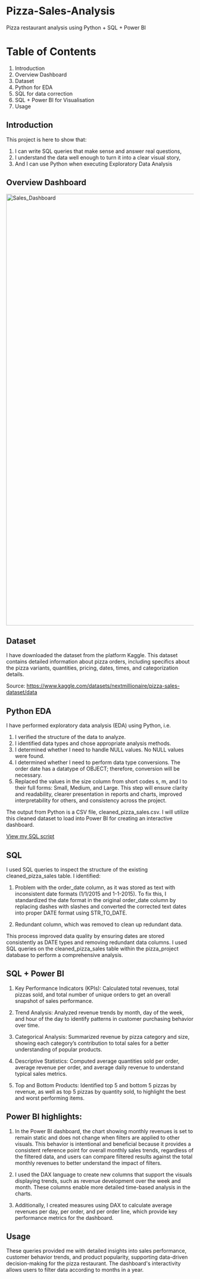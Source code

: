 # Pizza-Sales-Analysis
Pizza restaurant analysis using Python + SQL + Power BI

# Table of Contents

1. Introduction
2. Overview Dashboard
3. Dataset
4. Python for EDA
5. SQL for data correction
6. SQL + Power BI for Visualisation
8. Usage

## Introduction
This project is here to show that:

1. I can write SQL queries that make sense and answer real questions,
2. I understand the data well enough to turn it into a clear visual story,
3. And I can use Python when executing Exploratory Data Analysis

## Overview Dashboard
<img width="2000" height="1156" alt="Sales_Dashboard" src="https://github.com/user-attachments/assets/2ed59e9b-89b5-4e10-872e-8d3b79562e98" />

## Dataset

I have downloaded the dataset from the platform Kaggle. This dataset contains detailed information about pizza orders, including specifics about the pizza variants, quantities, pricing, dates, times, and categorization details.

Source: https://www.kaggle.com/datasets/nextmillionaire/pizza-sales-dataset/data

## Python EDA

I have performed exploratory data analysis (EDA) using Python, i.e.
  1. I verified the structure of the data to analyze.
  2. I identified data types and chose appropriate analysis methods.
  3. I determined whether I need to handle NULL values. No NULL values were found.
  4. I determined whether I need to perform data type conversions. The order date has a datatype of OBJECT; therefore, conversion will be necessary.
  5. Replaced the values in the size column from short codes s, m, and l to their full forms: Small, Medium, and Large. This step will ensure clarity and readability, clearer presentation in reports and charts, improved interpretability for others, and consistency across the project.

The output from Python is a CSV file, cleaned_pizza_sales.csv. I will utilize this cleaned dataset to load into Power BI for creating an interactive dashboard.

[View my SQL script](./EDA.ipynb)

## SQL

I used SQL queries to inspect the structure of the existing cleaned_pizza_sales table. I identified:

1. Problem with the order_date column, as it was stored as text with inconsistent date formats (1/1/2015 and 1-1-2015). To fix this, I standardized the date format in the original order_date column by replacing dashes with slashes and converted the corrected text dates into proper DATE format using STR_TO_DATE.

2. Redundant column, which was removed to clean up redundant data.

This process improved data quality by ensuring dates are stored consistently as DATE types and removing redundant data columns.
I used SQL queries on the cleaned_pizza_sales table within the pizza_project database to perform a comprehensive analysis.


## SQL + Power BI

1. Key Performance Indicators (KPIs): Calculated total revenues, total pizzas sold, and total number of unique orders to get an overall snapshot of sales performance.

2. Trend Analysis: Analyzed revenue trends by month, day of the week, and hour of the day to identify patterns in customer purchasing behavior over time.

3. Categorical Analysis: Summarized revenue by pizza category and size, showing each category’s contribution to total sales for a better understanding of popular products.

4. Descriptive Statistics: Computed average quantities sold per order, average revenue per order, and average daily revenue to understand typical sales metrics.

5. Top and Bottom Products: Identified top 5 and bottom 5 pizzas by revenue, as well as top 5 pizzas by quantity sold, to highlight the best and worst performing items.

## Power BI highlights:

1. In the Power BI dashboard, the chart showing monthly revenues is set to remain static and does not change when filters are applied to other visuals. This behavior is intentional and beneficial because it provides a consistent reference point for overall monthly sales trends, regardless of the filtered data, and users can compare filtered results against the total monthly revenues to better understand the impact of filters.

2. I used the DAX language to create new columns that support the visuals displaying trends, such as revenue development over the week and month. These columns enable more detailed time-based analysis in the charts.

3. Additionally, I created measures using DAX to calculate average revenues per day, per order, and per order line, which provide key performance metrics for the dashboard.

## Usage
These queries provided me with detailed insights into sales performance, customer behavior trends, and product popularity, supporting data-driven decision-making for the pizza restaurant. The dashboard's interactivity allows users to filter data according to months in a year.





